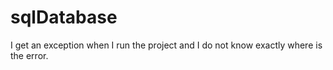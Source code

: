 # sqlDatabase

I get an exception when I run the project and I do not know exactly where is the error.

